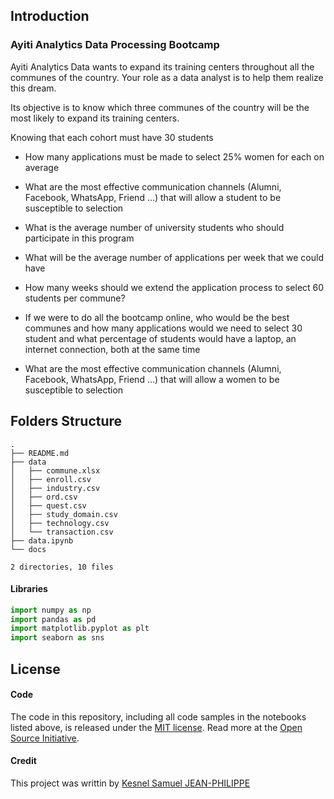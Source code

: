 ## Introduction

### Ayiti Analytics Data Processing Bootcamp
  Ayiti Analytics Data wants to expand its training centers throughout all the communes of the country. Your role as a data analyst is to help them realize this dream.

Its objective is to know which three communes of the country will be the most likely to expand its training centers.

Knowing that each cohort must have 30 students
* How many applications must be made to select 25% women for each on average

* What are the most effective communication channels (Alumni, Facebook, WhatsApp, Friend ...) that will allow a student to be susceptible to selection
 
* What is the average number of university students who should participate in this program
* What will be the average number of applications per week that we could have
* How many weeks should we extend the application process to select 60 students per commune?
* If we were to do all the bootcamp online, who would be the best communes and how many applications would we need to select 30 student and what percentage of students would have a laptop, an internet connection, both at the same time
* What are the most effective communication channels (Alumni, Facebook, WhatsApp, Friend ...) that will allow a women to be susceptible to selection

## Folders Structure 

```
.
├── README.md
├── data
│   ├── commune.xlsx
│   ├── enroll.csv
│   ├── industry.csv
│   ├── ord.csv
│   ├── quest.csv
│   ├── study_domain.csv
│   ├── technology.csv
│   └── transaction.csv
├── data.ipynb
└── docs

2 directories, 10 files 

```
#### Libraries
```python
import numpy as np
import pandas as pd
import matplotlib.pyplot as plt
import seaborn as sns
```


## License

#### Code
The code in this repository, including all code samples in the notebooks listed above, is released under the [MIT license](LICENSE-CODE). Read more at the [Open Source Initiative](https://opensource.org/licenses/MIT).

#### Credit
This project was writtin by [Kesnel Samuel JEAN-PHILIPPE](https://kesnel.link)
